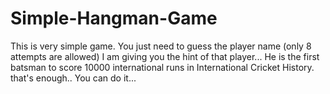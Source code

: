 # Simple-Hangman-Game
This is very simple game. You just need to guess the player name (only 8 attempts are allowed) I am giving you the hint of that player...
He is the first batsman to score 10000 international runs in International Cricket History.
that's enough..
You can do it...

